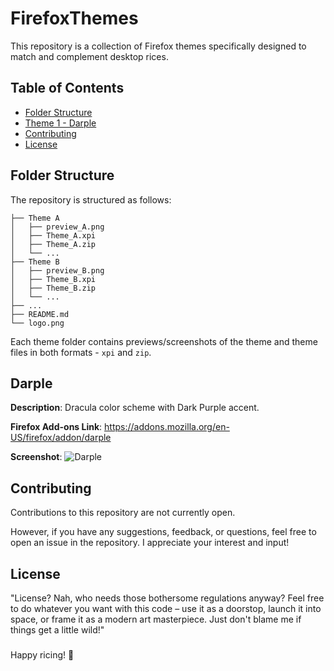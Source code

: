 # FirefoxThemes

This repository is a collection of Firefox themes specifically designed to match and complement desktop rices.

## Table of Contents

- [Folder Structure](#folder-structure)
- [Theme 1 - Darple](#darple)
- [Contributing](#contributing)
- [License](#license)

## Folder Structure

The repository is structured as follows:

```
├── Theme A
│   ├── preview_A.png
│   ├── Theme_A.xpi
│   ├── Theme_A.zip
│   └── ...
├── Theme B
│   ├── preview_B.png
│   ├── Theme_B.xpi
│   ├── Theme_B.zip
│   └── ...
├── ...
├── README.md
└── logo.png
```

Each theme folder contains previews/screenshots of the theme and theme files in both formats - `xpi` and `zip`.

## Darple

**Description**: Dracula color scheme with Dark Purple accent.

**Firefox Add-ons Link**: https://addons.mozilla.org/en-US/firefox/addon/darple

**Screenshot**: ![Darple](preview_Darple.svg)


## Contributing

Contributions to this repository are not currently open.

However, if you have any suggestions, feedback, or questions, feel free to open an issue in the repository. I appreciate your interest and input!

## License

"License? Nah, who needs those bothersome regulations anyway? Feel free to do whatever you want with this code – use it as a doorstop, launch it into space, or frame it as a modern art masterpiece. Just don't blame me if things get a little wild!"

###

Happy ricing! 🚀

